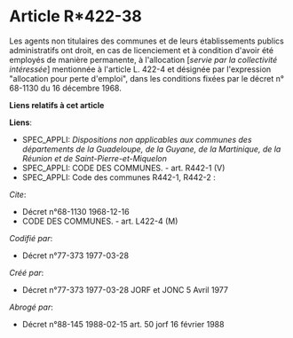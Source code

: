 # Article R*422-38

Les agents non titulaires des communes et de leurs établissements publics administratifs ont droit, en cas de licenciement et
à condition d'avoir été employés de manière permanente, à l'allocation [*servie par la collectivité intéressée*] mentionnée à
l'article L. 422-4 et désignée par l'expression "allocation pour perte d'emploi", dans les conditions fixées par le décret n°
68-1130 du 16 décembre 1968.

**Liens relatifs à cet article**

**Liens**:

  - SPEC_APPLI: *Dispositions non applicables aux communes des départements de la Guadeloupe, de la Guyane, de la Martinique, de la Réunion et de Saint-Pierre-et-Miquelon*
  - SPEC_APPLI: CODE DES COMMUNES. - art. R442-1 (V)
  - SPEC_APPLI: Code des communes R442-1, R442-2 :

_Cite_:

  - Décret n°68-1130 1968-12-16
  - CODE DES COMMUNES. - art. L422-4 (M)

_Codifié par_:

  - Décret n°77-373 1977-03-28

_Créé par_:

  - Décret n°77-373 1977-03-28 JORF et JONC 5 Avril 1977

_Abrogé par_:

  - Décret n°88-145 1988-02-15 art. 50 jorf 16 février 1988
